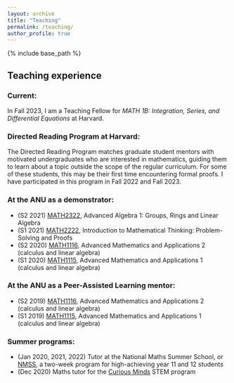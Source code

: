 ```yaml
---
layout: archive
title: "Teaching"
permalink: /teaching/
author_profile: true
---
```


{% include base_path %}

<!-- ## Private tutoring

In 2022, I am available for private WACE tutoring in mathematics (Methods and Specialist), physics, and chemistry. I am based in Perth, Western Australia with sessions held either online or in-person. I am also available to tutor motivated year 7-10 students in maths and science. Inquiries to [isabellongbottom@gmail.com](mailto:isabellongbottom@gmail.com); please include your year level, subject, desired location and availability.  -->

## Teaching experience

### Current: 

In Fall 2023, I am a Teaching Fellow for _MATH 1B: Integration, Series, and Differential Equations_ at Harvard. 

<!-- ### At Harvard as a Teaching Fellow:

* (Fall 2023) MATH 1B: Integration, Series, and Differential Equations -->

### Directed Reading Program at Harvard:

The Directed Reading Program matches graduate student mentors with motivated undergraduates who are interested in mathematics, guiding them to learn about a topic outside the scope of the regular curriculum. For some of these students, this may be their first time encountering formal proofs. I have participated in this program in Fall 2022 and Fall 2023.

### At the ANU as a demonstrator:

* (S2 2021) [MATH2322](https://programsandcourses.anu.edu.au/2022/course/MATH2322), Advanced Algebra 1: Groups, Rings and Linear Algebra
* (S1 2021) [MATH2222](https://programsandcourses.anu.edu.au/2022/course/MATH2222), Introduction to Mathematical Thinking: Problem-Solving and Proofs
* (S2 2020) [MATH1116](https://programsandcourses.anu.edu.au/2022/course/MATH1116), Advanced Mathematics and Applications 2 (calculus and linear algebra)
* (S1 2020) [MATH1115](https://programsandcourses.anu.edu.au/2022/course/MATH1115), Advanced Mathematics and Applications 1 (calculus and linear algebra)

### At the ANU as a Peer-Assisted Learning mentor:

* (S2 2019) [MATH1116](https://programsandcourses.anu.edu.au/2022/course/MATH1116), Advanced Mathematics and Applications 2 (calculus and linear algebra)
* (S1 2019) [MATH1115](https://programsandcourses.anu.edu.au/2022/course/MATH1115), Advanced Mathematics and Applications 1 (calculus and linear algebra)

### Summer programs:

* (Jan 2020, 2021, 2022) Tutor at the National Maths Summer School, or [NMSS](https://nmss.edu.au/), a two-week program for high-achieving year 11 and 12 students
* (Dec 2020) Maths tutor for the [Curious Minds](https://www.asi.edu.au/programs/curious-minds/) STEM program
